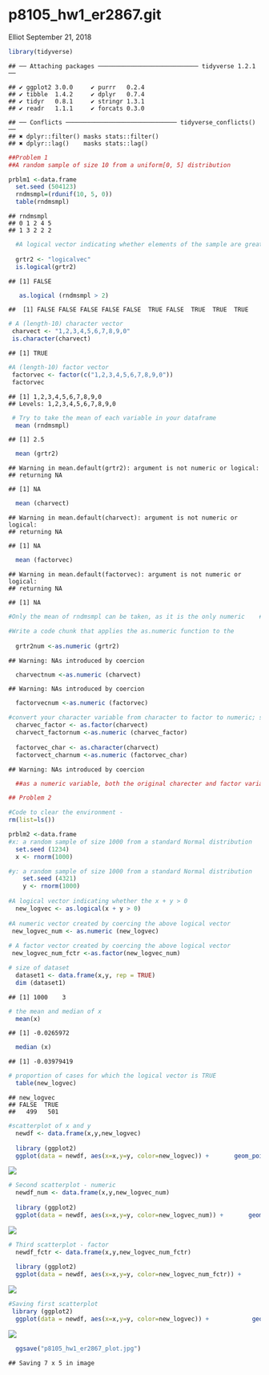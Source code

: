 p8105\_hw1\_er2867.git
================
Elliot
September 21, 2018

``` r
library(tidyverse)
```

    ## ── Attaching packages ──────────────────────────── tidyverse 1.2.1 ──

    ## ✔ ggplot2 3.0.0     ✔ purrr   0.2.4
    ## ✔ tibble  1.4.2     ✔ dplyr   0.7.4
    ## ✔ tidyr   0.8.1     ✔ stringr 1.3.1
    ## ✔ readr   1.1.1     ✔ forcats 0.3.0

    ## ── Conflicts ─────────────────────────────── tidyverse_conflicts() ──
    ## ✖ dplyr::filter() masks stats::filter()
    ## ✖ dplyr::lag()    masks stats::lag()

``` r
##Problem 1
##A random sample of size 10 from a uniform[0, 5] distribution

prblm1 <-data.frame
  set.seed (504123)
  rndmsmpl=(rdunif(10, 5, 0))
  table(rndmsmpl)
```

    ## rndmsmpl
    ## 0 1 2 4 5 
    ## 1 3 2 2 2

``` r
  #A logical vector indicating whether elements of the sample are greater than 2
  
  grtr2 <- "logicalvec"  
  is.logical(grtr2)
```

    ## [1] FALSE

``` r
   as.logical (rndmsmpl > 2)
```

    ##  [1] FALSE FALSE FALSE FALSE FALSE  TRUE FALSE  TRUE  TRUE  TRUE

``` r
# A (length-10) character vector
 charvect <- "1,2,3,4,5,6,7,8,9,0"
 is.character(charvect)
```

    ## [1] TRUE

``` r
#A (length-10) factor vector
 factorvec <- factor(c("1,2,3,4,5,6,7,8,9,0"))
 factorvec
```

    ## [1] 1,2,3,4,5,6,7,8,9,0
    ## Levels: 1,2,3,4,5,6,7,8,9,0

``` r
 # Try to take the mean of each variable in your dataframe
  mean (rndmsmpl)
```

    ## [1] 2.5

``` r
  mean (grtr2)
```

    ## Warning in mean.default(grtr2): argument is not numeric or logical:
    ## returning NA

    ## [1] NA

``` r
  mean (charvect)
```

    ## Warning in mean.default(charvect): argument is not numeric or logical:
    ## returning NA

    ## [1] NA

``` r
  mean (factorvec)
```

    ## Warning in mean.default(factorvec): argument is not numeric or logical:
    ## returning NA

    ## [1] NA

``` r
#Only the mean of rndmsmpl can be taken, as it is the only numeric    #vector (see output)
```

``` r
#Write a code chunk that applies the as.numeric function to the        logical, character, and factor variables (please show this chunk   but not the output)
  
  grtr2num <-as.numeric (grtr2)
```

    ## Warning: NAs introduced by coercion

``` r
  charvectnum <-as.numeric (charvect) 
```

    ## Warning: NAs introduced by coercion

``` r
  factorvecnum <-as.numeric (factorvec)  

#convert your character variable from character to factor to numeric; similarly, convert your factor variable from factor to character to numeric. 
  charvec_factor <- as.factor(charvect)
  charvect_factornum <-as.numeric (charvec_factor) 
  
  factorvec_char <- as.character(charvect)
  factorvect_charnum <-as.numeric (factorvec_char)
```

    ## Warning: NAs introduced by coercion

``` r
  ##as a numeric variable, both the original charecter and factor variables take the value of 1
```

``` r
## Problem 2

#Code to clear the environment -
rm(list=ls())

prblm2 <-data.frame
#x: a random sample of size 1000 from a standard Normal distribution
  set.seed (1234)
  x <- rnorm(1000)

#y: a random sample of size 1000 from a standard Normal distribution
    set.seed (4321)
    y <- rnorm(1000)
       
#A logical vector indicating whether the x + y > 0
  new_logvec <- as.logical(x + y > 0)  
  
#A numeric vector created by coercing the above logical vector
 new_logvec_num <- as.numeric (new_logvec)
 
# A factor vector created by coercing the above logical vector
 new_logvec_num_fctr <-as.factor(new_logvec_num)

# size of dataset
  dataset1 <- data.frame(x,y, rep = TRUE)
  dim (dataset1) 
```

    ## [1] 1000    3

``` r
# the mean and median of x
  mean(x)
```

    ## [1] -0.0265972

``` r
  median (x)  
```

    ## [1] -0.03979419

``` r
# proportion of cases for which the logical vector is TRUE 
  table(new_logvec)
```

    ## new_logvec
    ## FALSE  TRUE 
    ##   499   501

``` r
#scatterplot of x and y  
  newdf <- data.frame(x,y,new_logvec)
  
  library (ggplot2)
  ggplot(data = newdf, aes(x=x,y=y, color=new_logvec)) +       geom_point()
```

![](hw1_er_er2867_files/figure-markdown_github/unnamed-chunk-4-1.png)

``` r
# Second scatterplot - numeric
  newdf_num <- data.frame(x,y,new_logvec_num)
  
  library (ggplot2)
  ggplot(data = newdf, aes(x=x,y=y, color=new_logvec_num)) +       geom_point()
```

![](hw1_er_er2867_files/figure-markdown_github/unnamed-chunk-4-2.png)

``` r
# Third scatterplot - factor
  newdf_fctr <- data.frame(x,y,new_logvec_num_fctr)
  
  library (ggplot2)
  ggplot(data = newdf, aes(x=x,y=y, color=new_logvec_num_fctr)) +       geom_point()
```

![](hw1_er_er2867_files/figure-markdown_github/unnamed-chunk-4-3.png)

``` r
#Saving first scatterplot
 library (ggplot2)
  ggplot(data = newdf, aes(x=x,y=y, color=new_logvec)) +            geom_point()
```

![](hw1_er_er2867_files/figure-markdown_github/unnamed-chunk-4-4.png)

``` r
  ggsave("p8105_hw1_er2867_plot.jpg")
```

    ## Saving 7 x 5 in image
